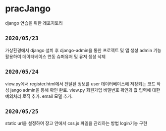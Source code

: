 # pracJango
django 연습을 위한 레포지토리

## `2020/05/23`
가상환경에서 django 설치 후 django-admin을 통한 프로젝트 및 앱 생성
admin 기능 활용하여 데이터베이스 연동 슈퍼유저 및 유저 생성 삭제

## `2020/05/24`

view.py에서 register.html에서 전달된 정보를 user 데이터베이스에 저장되는 코드 작성
jango admin을 통해 확인 완료.
view.py 회원가입 비밀번호 확인과 값 입력에 대한 예외처리 로직 추가.
email 모델 추가.

## `2020/05/25`

static url을 설정하여 장고 안에서 css,js 파일을 관리하는 방법
login기능 구현